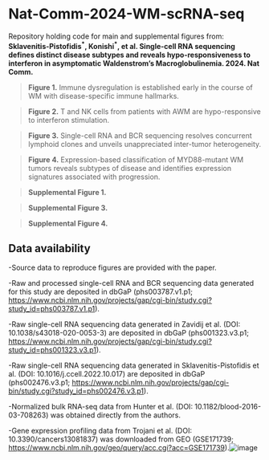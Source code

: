 # Nat-Comm-2024-WM-scRNA-seq
Repository holding code for main and supplemental figures from: **Sklavenitis-Pistofidis<sup>\*</sup>, Konishi<sup>\*</sup>, et al. Single-cell RNA sequencing defines distinct disease subtypes and reveals hypo-responsiveness to interferon in asymptomatic Waldenstrom’s Macroglobulinemia. 2024. Nat Comm.**

> **Figure 1.** Immune dysregulation is established early in the course of WM with disease-specific immune hallmarks.

> **Figure 2.** T and NK cells from patients with AWM are hypo-responsive to interferon stimulation.

> **Figure 3.** Single-cell RNA and BCR sequencing resolves concurrent lymphoid clones and unveils unappreciated inter-tumor heterogeneity.

> **Figure 4.** Expression-based classification of MYD88-mutant WM tumors reveals subtypes of disease and identifies expression signatures associated with progression.

> **Supplemental Figure 1.**

> **Supplemental Figure 3.**

> **Supplemental Figure 4.**

## Data availability
-Source data to reproduce figures are provided with the paper. 

-Raw and processed single-cell RNA and BCR sequencing data generated for this study are deposited in dbGaP (phs003787.v1.p1; https://www.ncbi.nlm.nih.gov/projects/gap/cgi-bin/study.cgi?study_id=phs003787.v1.p1). 

-Raw single-cell RNA sequencing data generated in Zavidij et al. (DOI: 10.1038/s43018-020-0053-3) are deposited in dbGaP (phs001323.v3.p1; https://www.ncbi.nlm.nih.gov/projects/gap/cgi-bin/study.cgi?study_id=phs001323.v3.p1). 

-Raw single-cell RNA sequencing data generated in Sklavenitis-Pistofidis et al. (DOI: 10.1016/j.ccell.2022.10.017) are deposited in dbGaP (phs002476.v3.p1; https://www.ncbi.nlm.nih.gov/projects/gap/cgi-bin/study.cgi?study_id=phs002476.v3.p1). 

-Normalized bulk RNA-seq data from Hunter et al. (DOI: 10.1182/blood-2016-03-708263) was obtained directly from the authors. 

-Gene expression profiling data from Trojani et al. (DOI: 10.3390/cancers13081837) was downloaded from GEO (GSE171739; https://www.ncbi.nlm.nih.gov/geo/query/acc.cgi?acc=GSE171739).![image](https://github.com/user-attachments/assets/fcbba905-985d-4c5e-910c-68fe86d38d44)


